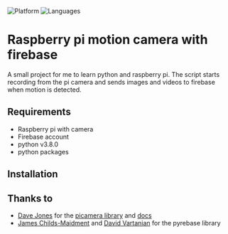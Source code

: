 ![Platform](https://img.shields.io/badge/platform-raspberry%20pi-C51A4A.svg)
![Languages](https://img.shields.io/badge/language-python-C51A4A.svg)

# Raspberry pi motion camera with firebase
A small project for me to learn python and raspberry pi. The script starts recording from the pi camera and sends images and videos to firebase when motion is detected.

## Requirements
- Raspberry pi with camera
- Firebase account
- python v3.8.0
- python packages

## Installation

## Thanks to
- [Dave Jones](https://github.com/waveform80) for the [picamera library](https://github.com/waveform80/picamera) and [docs](https://picamera.readthedocs.io)
- [James Childs-Maidment](https://github.com/thisbejim?tab=repositories) and [David Vartanian](https://github.com/davidvartanian) for the pyrebase library
